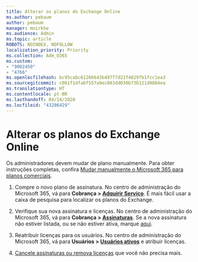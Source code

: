 ```yaml
---
title: Alterar os planos do Exchange Online
ms.author: pebaum
author: pebaum
manager: mnirkhe
ms.audience: Admin
ms.topic: article
ROBOTS: NOINDEX, NOFOLLOW
localization_priority: Priority
ms.collection: Adm_O365
ms.custom:
- "9002450"
- "4766"
ms.openlocfilehash: bc95cabc61266643b49777d21f4829fb1fcc1ea3
ms.sourcegitcommit: c061f1dfa6f557a9ec083dd030b73b121d9864ea
ms.translationtype: HT
ms.contentlocale: pt-BR
ms.lasthandoff: 04/14/2020
ms.locfileid: "43286429"
---
```

# <a name="change-exchange-online-plans"></a>Alterar os planos do Exchange Online

Os administradores devem mudar de plano manualmente. Para obter instruções completas, confira [Mudar manualmente o Microsoft 365 para planos comerciais](https://docs.microsoft.com/microsoft-365/commerce/subscriptions/switch-plans-manually?view=o365-worldwide).

1. Compre o novo plano de assinatura. No centro de administração do Microsoft 365, vá para **Cobrança > [Adquirir Serviço](https://go.microsoft.com/fwlink/p/?linkid=868433)**. É mais fácil usar a caixa de pesquisa para localizar os planos do Exchange.

2. Verifique sua nova assinatura e licenças. No centro de administração do Microsoft 365, vá para **Cobrança > [Assinaturas](https://go.microsoft.com/fwlink/p/?linkid=842054)**. Se a nova assinatura não estiver listada, ou se não estiver ativa, marque [aqui](https://docs.microsoft.com/en-us/microsoft-365/commerce/subscriptions/switch-plans-manually?view=o365-worldwide#the-new-subscription-isnt-listed-or-isnt-active).

3. Reatribuir licenças para os usuários. No centro de administração do Microsoft 365, vá para **Usuários > [Usuários ativos](https://go.microsoft.com/fwlink/p/?linkid=834822)** e atribuir licenças.

4. [Cancele assinaturas ou remova licenças](https://docs.microsoft.com/microsoft-365/commerce/subscriptions/switch-plans-manually?view=o365-worldwide#step-5-cancel-subscriptions-or-remove-licenses-that-you-no-longer-need-optional) que você não precisa mais.
